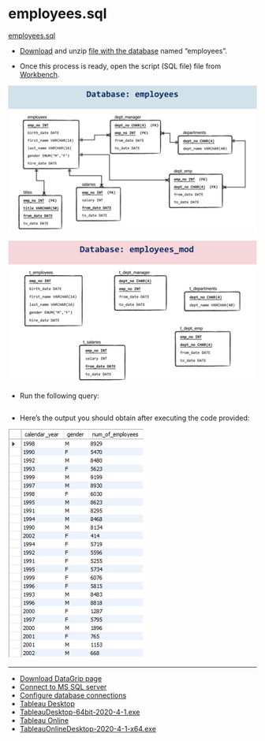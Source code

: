 # employees.sql
[employees.sql](https://github.com/tom2kota/employees.sql/blob/main/employees_db.pdf)

- [Download](https://github.com/tom2kota/employees.sql/blob/main/employees.zip) and unzip [file with the database](https://github.com/tom2kota/employees.sql/blob/main/employees.zip) named “employees”.

- Once this process is ready, open the script (SQL file) file from [Workbench](https://dev.mysql.com/downloads/workbench/).

![img](employees_db.png)

![img](employees_mod_db.png)

- Run the following query:

```

```

- Here’s the output you should obtain after executing the code provided:

![img](content-of-the-employees_mod-database.png)

--------


- [Download DataGrip page](https://www.jetbrains.com/datagrip/download)
- [Connect to MS SQL server](https://www.jetbrains.com/help/datagrip/db-tutorial-connecting-to-ms-sql-server.html)
- [Configure database connections](https://www.jetbrains.com/help/phpstorm/2020.3/configuring-database-connections.html)
- [Tableau Desktop](https://www.tableau.com/products/desktop/download)
- [TableauDesktop-64bit-2020-4-1.exe](https://downloads.tableau.com/tssoftware/TableauDesktop-64bit-2020-4-1.exe)
- [Tableau Online](https://www.tableau.com/products/cloud-bi)
- [TableauOnlineDesktop-2020-4-1-x64.exe](https://downloads.tableau.com/tssoftware/TableauOnlineDesktop-2020-4-1-x64.exe)
